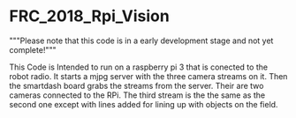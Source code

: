 # FRC_2018_Rpi_Vision
"""Please note that this code is in a early development stage and not yet complete!""" 

This Code is Intended to run on a raspberry pi 3 that is conected to the robot radio.
It starts a mjpg server with the three camera streams on it.
Then the smartdash board grabs the streams from the server.
Their are two cameras connected to the RPi.
The third stream is the the same as the second one except with lines added for lining up with objects on the field.

